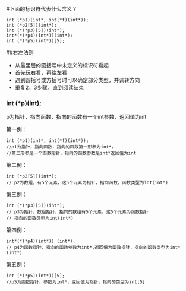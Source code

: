 #下面的标识符代表什么含义？

    int (*p1)(int*, int(*f)(int*));
    int (*p2[5])(int*);
    int (*(*p3)[5])(int*);
    int*(*(*p4)(int*))(int*);
    int (*(*p5)(int*))[5];

##右左法则
* 从最里层的圆括号中未定义的标识符看起
* 首先玩右看，再往左看
* 遇到圆括号或方括号时可以确定部分类型，并调转方向
* 重复2，3步骤，直到阅读结束

### int (*p)(int);
p为指针，指向函数，指向的函数有一个int参数，返回值为int

第一例：

    int (*p1)(int*, int(*f)(int*));
    //p1为指针，指向函数，指向的函数第一形参为int*，  
    //第二形参是一个函数指针，指向的函数参数是int*返回值为int

第二例：

    int (*p2[5])(int*);
    // p2为数组，有5个元素，这5个元素为指针，指向函数，函数类型为int(int*)


第三例：

    int (*(*p3)[5])(int*);
    // p3为指针，数组指针，指向的数组有5个元素，这5个元素为函数指针
    // 指向的函数类型为int(int*) 

第四例：

    int*(*(*p4)(int*)) (int*);
    // p4为函数指针，指向的函数参数为int*,返回值为函数指针，指向的函数类型为int*(int*)

第五例：
  
    int (*(*p5)(int*))[5];
    //p5为函数指针，参数为int*，返回值为指针，指向的类型为int[5]